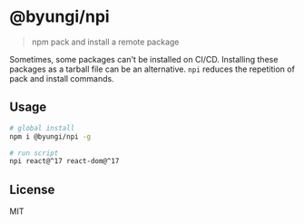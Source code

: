# @byungi/npi

> npm pack and install a remote package

Sometimes, some packages can't be installed on CI/CD. Installing these packages as a tarball file can be an alternative. `npi` reduces the repetition of pack and install commands.

## Usage

```sh
# global install
npm i @byungi/npi -g

# run script
npi react@^17 react-dom@^17
```

## License

MIT
